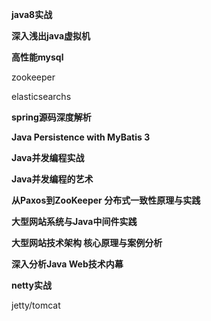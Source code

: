 **java8实战**

**深入浅出java虚拟机**

**高性能mysql**

zookeeper

elasticsearchs

**spring源码深度解析**

**Java Persistence with MyBatis 3**

**Java并发编程实战**

**Java并发编程的艺术**

**从Paxos到ZooKeeper 分布式一致性原理与实践**

**大型网站系统与Java中间件实践**

**大型网站技术架构 核心原理与案例分析**

**深入分析Java Web技术内幕**

**netty实战**

jetty/tomcat